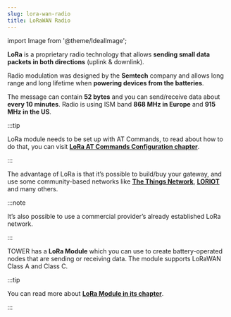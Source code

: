 ```yaml
---
slug: lora-wan-radio
title: LoRaWAN Radio
---
```

import Image from '@theme/IdealImage';

**LoRa** is a proprietary radio technology that allows **sending small data packets in both directions** (uplink & downlink).

Radio modulation was designed by the **Semtech** company and allows long range and long lifetime when **powering devices from the batteries**.

The message can contain **52 bytes** and you can send/receive data about **every 10 minutes**. Radio is using ISM band **868 MHz in Europe** and **915 MHz in the US**.

:::tip

LoRa module needs to be set up with AT Commands, to read about how to do that, you can visit [**LoRa AT Commands Configuration chapter**](../radio-communication/lora-at-commands.md).

:::

The advantage of LoRa is that it’s possible to build/buy your gateway, and use some community-based networks like [**The Things Network**](https://www.thethingsnetwork.org), [**LORIOT**](https://www.loriot.io) and many others.

:::note

It’s also possible to use a commercial provider’s already established LoRa network.

:::

TOWER has a **LoRa Module** which you can use to create battery-operated nodes that are sending or receiving data. The module supports LoRaWAN Class A and Class C.

:::tip

You can read more about [**LoRa Module in its chapter**](../hardware-modules/about-lora-module.md).

:::

